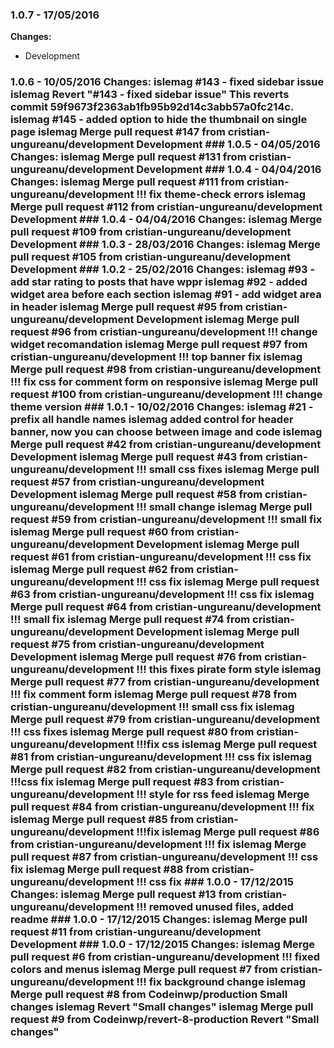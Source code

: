 
### 1.0.7 - 17/05/2016
**Changes:** 
- Development
 ### 1.0.6 - 10/05/2016 Changes: islemag #143 - fixed sidebar issue islemag Revert "#143 - fixed sidebar issue" This reverts commit 59f9673f2363ab1fb95b92d14c3abb57a0fc214c. islemag #145 - added option to hide the thumbnail on single page islemag Merge pull request #147 from cristian-ungureanu/development Development ### 1.0.5 - 04/05/2016 Changes: islemag Merge pull request #131 from cristian-ungureanu/development Development ### 1.0.4 - 04/04/2016 Changes: islemag Merge pull request #111 from cristian-ungureanu/development !!! fix theme-check errors islemag Merge pull request #112 from cristian-ungureanu/development Development ### 1.0.4 - 04/04/2016 Changes: islemag Merge pull request #109 from cristian-ungureanu/development Development ### 1.0.3 - 28/03/2016 Changes: islemag Merge pull request #105 from cristian-ungureanu/development Development ### 1.0.2 - 25/02/2016 Changes: islemag #93 - add star rating to posts that have wppr islemag #92 - added widget area before each section islemag #91 - add widget area in header islemag Merge pull request #95 from cristian-ungureanu/development Development islemag Merge pull request #96 from cristian-ungureanu/development !!! change widget recomandation islemag Merge pull request #97 from cristian-ungureanu/development !!! top banner fix islemag Merge pull request #98 from cristian-ungureanu/development !!! fix css for comment form on responsive islemag Merge pull request #100 from cristian-ungureanu/development !!! change theme version ### 1.0.1 - 10/02/2016 Changes: islemag #21 - prefix all handle names islemag added control for header banner, now you can choose between image and code islemag Merge pull request #42 from cristian-ungureanu/development Development islemag Merge pull request #43 from cristian-ungureanu/development !!! small css fixes islemag Merge pull request #57 from cristian-ungureanu/development Development islemag Merge pull request #58 from cristian-ungureanu/development !!! small change islemag Merge pull request #59 from cristian-ungureanu/development !!! small fix islemag Merge pull request #60 from cristian-ungureanu/development Development islemag Merge pull request #61 from cristian-ungureanu/development !!! css fix islemag Merge pull request #62 from cristian-ungureanu/development !!! css fix islemag Merge pull request #63 from cristian-ungureanu/development !!! css fix islemag Merge pull request #64 from cristian-ungureanu/development !!! small fix islemag Merge pull request #74 from cristian-ungureanu/development Development islemag Merge pull request #75 from cristian-ungureanu/development Development islemag Merge pull request #76 from cristian-ungureanu/development !!! this fixes pirate form style islemag Merge pull request #77 from cristian-ungureanu/development !!! fix comment form islemag Merge pull request #78 from cristian-ungureanu/development !!! small css fix islemag Merge pull request #79 from cristian-ungureanu/development !!! css fixes islemag Merge pull request #80 from cristian-ungureanu/development !!!fix css islemag Merge pull request #81 from cristian-ungureanu/development !!! css fix islemag Merge pull request #82 from cristian-ungureanu/development !!!css fix islemag Merge pull request #83 from cristian-ungureanu/development !!! style for rss feed islemag Merge pull request #84 from cristian-ungureanu/development !!! fix islemag Merge pull request #85 from cristian-ungureanu/development !!!fix islemag Merge pull request #86 from cristian-ungureanu/development !!! fix islemag Merge pull request #87 from cristian-ungureanu/development !!! css fix islemag Merge pull request #88 from cristian-ungureanu/development !!! css fix ### 1.0.0 - 17/12/2015 Changes: islemag Merge pull request #13 from cristian-ungureanu/development !!! removed unused files, added readme ### 1.0.0 - 17/12/2015 Changes: islemag Merge pull request #11 from cristian-ungureanu/development Development ### 1.0.0 - 17/12/2015 Changes: islemag Merge pull request #6 from cristian-ungureanu/development !!! fixed colors and menus islemag Merge pull request #7 from cristian-ungureanu/development !!! fix background change islemag Merge pull request #8 from Codeinwp/production Small changes islemag Revert "Small changes" islemag Merge pull request #9 from Codeinwp/revert-8-production Revert "Small changes"
